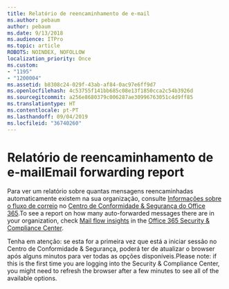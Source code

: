 ```yaml
---
title: Relatório de reencaminhamento de e-mail
ms.author: pebaum
author: pebaum
ms.date: 9/13/2018
ms.audience: ITPro
ms.topic: article
ROBOTS: NOINDEX, NOFOLLOW
localization_priority: Once
ms.custom:
- "1195"
- "1200004"
ms.assetid: b8308c24-029f-43ab-af84-0ac97e6ff9d7
ms.openlocfilehash: 4c53755f141bb685c08e13f1850cca2c54b3926d
ms.sourcegitcommit: a256e8680379c006287ae30996763051c4d9ff85
ms.translationtype: HT
ms.contentlocale: pt-PT
ms.lasthandoff: 09/04/2019
ms.locfileid: "36740260"
---
```

# <a name="email-forwarding-report"></a><span data-ttu-id="058de-102">Relatório de reencaminhamento de e-mail</span><span class="sxs-lookup"><span data-stu-id="058de-102">Email forwarding report</span></span>

<span data-ttu-id="058de-103">Para ver um relatório sobre quantas mensagens reencaminhadas automaticamente existem na sua organização, consulte [Informações sobre o fluxo de correio](https://docs.microsoft.com//office365/securitycompliance/mail-flow-insights-v2) no [Centro de Conformidade &amp; Segurança do Office 365](https://protection.office.com/#/homepage).</span><span class="sxs-lookup"><span data-stu-id="058de-103">To see a report on how many auto-forwarded messages there are in your organization, check [Mail flow insights](https://docs.microsoft.com//office365/securitycompliance/mail-flow-insights-v2) in the [Office 365 Security &amp; Compliance Center](https://protection.office.com/#/homepage).</span></span>
  
<span data-ttu-id="058de-104">Tenha em atenção: se esta for a primeira vez que está a iniciar sessão no Centro de Conformidade &amp; Segurança, poderá ter de atualizar o browser após alguns minutos para ver todas as opções disponíveis.</span><span class="sxs-lookup"><span data-stu-id="058de-104">Please note: if this is the first time you are logging into the Security &amp; Compliance Center, you might need to refresh the browser after a few minutes to see all of the available options.</span></span>
  